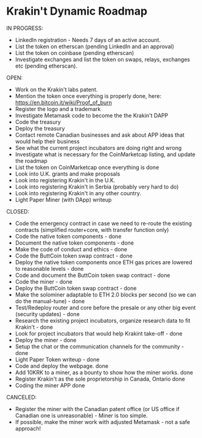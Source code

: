 # Krakin't Dynamic Roadmap

IN PROGRESS:
- LinkedIn registration - Needs 7 days of an active account.
- List the token on etherscan (pending LinkedIn and an approval)
- List the token on coinbase (pending etherscan)
- Investigate exchanges and list the token on swaps, relays, exchanges etc (pending etherscan).

OPEN:
- Work on the Krakin't labs patent.
- Mention the token once everything is properly done, here: https://en.bitcoin.it/wiki/Proof_of_burn
- Register the logo and a trademark
- Investigate Metamask code to become the the Krakin't DAPP
- Code the treasury
- Deploy the treasury
- Contact remote Canadian businesses and ask about APP ideas that would help their business
- See what the current project incubators are doing right and wrong
- Investigate what is necessary for the CoinMarketcap listing, and update the roadmap
- List the token on CoinMarketcap once everything is done
- Look into U.K. grants and make proposals
- Look into registering Krakin't in the U.K.
- Look into registering Krakin't in Serbia (probably very hard to do)
- Look into registering Krakin't in any other country.
- Light Paper Miner (with DApp) writeup


CLOSED:
- Code the emergency contract in case we need to re-route the existing contracts (simplified router+core, with transfer function only)
- Code the native token components - done
- Document the native token components - done
- Make the code of conduct and ethics - done
- Code the ButtCoin token swap contract - done
- Deploy the native token components once ETH gas prices are lowered to reasonable levels - done
- Code and document the ButtCoin token swap contract - done
- Code the miner - done
- Deploy the ButtCoin token swap contract - done
- Make the solominer adaptable to ETH 2.0 blocks per second (so we can do the manual-tune) - done
- Test/Redeploy router and core before the presale or any other big event (security updates) - done
- Research the existing project incubators, organize research data to fit Krakin't - done
- Look for project incubators that would help Krakint take-off - done
- Deploy the miner - done
- Setup the chat or the communication channels for the community - done
- Light Paper Token writeup - done
- Code and deploy the webpage. done
- Add 10KRK to a miner, as a bounty to show how the miner works. done
- Register Krakin't as the sole proprietorship in Canada, Ontario done
- Coding the miner APP done

CANCELED:
- Register the miner with the Canadian patent office (or US office if Canadian one is unreasonable) - Miner is too simple.
- If possible, make the miner work with adjusted Metamask - not a safe approach!

